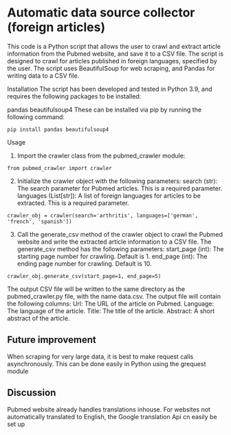 # Automatic data source collector (foreign articles)

This code is a Python script that allows the user to crawl and extract article information from the Pubmed website, and save it to a CSV file. The script is designed to crawl for articles published in foreign languages, specified by the user. The script uses BeautifulSoup for web scraping, and Pandas for writing data to a CSV file.

Installation
The script has been developed and tested in Python 3.9, and requires the following packages to be installed:

pandas
beautifulsoup4
These can be installed via pip by running the following command:

```
pip install pandas beautifulsoup4
```

Usage
1. Import the crawler class from the pubmed_crawler module:
  ```
  from pubmed_crawler import crawler
  ```
2. Initialize the crawler object with the following parameters:
search (str): The search parameter for Pubmed articles. This is a required parameter.
languages (List[str]): A list of foreign languages for articles to be extracted. This is a required parameter.
  ```
  crawler_obj = crawler(search='arthritis', languages=['german', 'french', 'spanish'])
  ```
3. Call the generate_csv method of the crawler object to crawl the Pubmed website and write the extracted article information to a CSV file. The generate_csv method has the following parameters:
start_page (int): The starting page number for crawling. Default is 1.
end_page (int): The ending page number for crawling. Default is 10.
  ```
  crawler_obj.generate_csv(start_page=1, end_page=5)
  ```
  
The output CSV file will be written to the same directory as the pubmed_crawler.py file, with the name data.csv. The output file will contain the following columns:
Url: The URL of the article on Pubmed.
Language: The language of the article.
Title: The title of the article.
Abstract: A short abstract of the article.

## Future improvement
When scraping for very large data, it is best to make request calls asynchronously. This can be done easily in Python using the grequest module

## Discussion
Pubmed website already handles translations inhouse. For websites not automatically translated to English, the Google translation Api cn easily be set up
